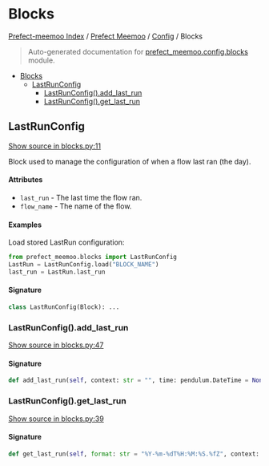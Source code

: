# Blocks

[Prefect-meemoo Index](../../README.md#prefect-meemoo-index) / [Prefect Meemoo](../index.md#prefect-meemoo) / [Config](./index.md#config) / Blocks

> Auto-generated documentation for [prefect_meemoo.config.blocks](../../../prefect_meemoo/config/blocks.py) module.

- [Blocks](#blocks)
  - [LastRunConfig](#lastrunconfig)
    - [LastRunConfig().add_last_run](#lastrunconfig()add_last_run)
    - [LastRunConfig().get_last_run](#lastrunconfig()get_last_run)

## LastRunConfig

[Show source in blocks.py:11](../../../prefect_meemoo/config/blocks.py#L11)

Block used to manage the configuration of when a flow last ran (the day).

#### Attributes

- `last_run` - The last time the flow ran.
- `flow_name` - The name of the flow.

#### Examples

Load stored LastRun configuration:

```python
from prefect_meemoo.blocks import LastRunConfig
LastRun = LastRunConfig.load("BLOCK_NAME")
last_run = LastRun.last_run
```

#### Signature

```python
class LastRunConfig(Block): ...
```

### LastRunConfig().add_last_run

[Show source in blocks.py:47](../../../prefect_meemoo/config/blocks.py#L47)

#### Signature

```python
def add_last_run(self, context: str = "", time: pendulum.DateTime = None): ...
```

### LastRunConfig().get_last_run

[Show source in blocks.py:39](../../../prefect_meemoo/config/blocks.py#L39)

#### Signature

```python
def get_last_run(self, format: str = "%Y-%m-%dT%H:%M:%S.%fZ", context: str = ""): ...
```